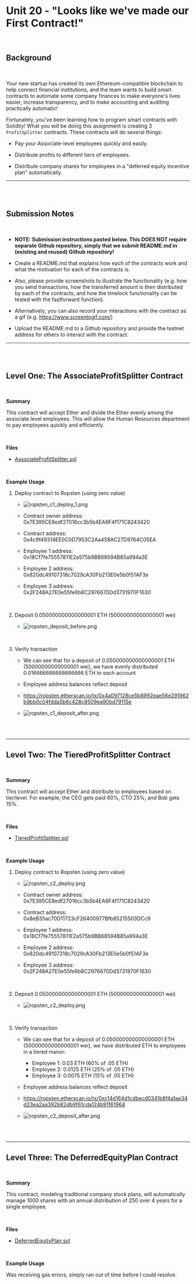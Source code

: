# Unit 20 - "Looks like we've made our First Contract!"

<br>

## Background

<br>

Your new startup has created its own Ethereum-compatible blockchain to help connect financial institutions, and the team wants to build smart contracts to automate some company finances to make everyone's lives easier, increase transparency, and to make accounting and auditing practically automatic!

Fortunately, you've been learning how to program smart contracts with Solidity! What you will be doing this assignment is creating 3 `ProfitSplitter` contracts. These contracts will do several things:

* Pay your Associate-level employees quickly and easily.

* Distribute profits to different tiers of employees.

* Distribute company shares for employees in a "deferred equity incentive plan" automatically.

- - - 

<br><br>

## Submission Notes

<br>

* <strong>NOTE: Submission instructions pasted below. This DOES NOT require separate Github repository, simply that we submit README.md in (existing and reused) Github repository!</strong>

* Create a README.md that explains how each of the contracts work and what the motivation for each of the contracts is. 

* Also, please provide screenshots to illustrate the functionality (e.g. how you send transactions, how the transferred amount is then distributed by each of the contracts, and how the timelock functionality can be tested with the fastforward function). 

* Alternatively, you can also record your interactions with the contract as a gif (e.g. https://www.screentogif.com/)

* Upload the README.md to a Github repository and provide the testnet address for others to interact with the contract.

- - - 

<br><br>

## Level One: The AssociateProfitSplitter Contract

<br>

<strong>Summary</strong>

This contract will accept Ether and divide the Ether evenly among the associate level employees. This will allow the Human Resources department to pay employees quickly and efficiently.

<br>

<strong>Files</strong>
* [AssociateProfitSplitter.sol](contracts/AssociateProfitSplitter.sol)

<br>

<strong>Example Usage</strong>

1) Deploy contract to Ropsten (using zero value)

    * ![ropsten_c1_deploy_1.png](screenshots/ropsten_c1_deploy_1.png)

    * Contract owner address:   0x7E395CE8edf27016cc3b5b4EA6F4f171C8243420
    * Contract address:         0x4c9f49314EE0C0D7953C2Aa458AC27D9764C05EA
    * Employee 1 address:       0x18Cf7fe75557811E2a575b9BB68594B85a994a3E
    * Employee 2 address:       0x820dc49107318c7029cA30Fb213E0e5b0f51AF3e
    * Employee 3 address:       0x2F248A27E0e55fe6b8C2976670Dd3731970F1630

<br>

2) Deposit 0.050000000000000001 ETH (50000000000000001 wei)

    * ![ropsten_deposit_before.png](screenshots/ropsten_deposit_before.png)

<br>

3) Verify transaction

    * We can see that for a deposit of 0.050000000000000001 ETH (50000000000000001 wei), we have evenly distributed 0.016666666666666666 ETH to each account
    * Employee address balances reflect deposit
    * https://ropsten.etherscan.io/tx/0x4a097128ce5b8992eae56e291962b9bb0c04fdda5b6c428c8509ea90bd79115e


    * ![ropsten_c1_deposit_after.png](screenshots/ropsten_c1_deposit_after.png)

<br><br>

- - - 

## Level Two: The TieredProfitSplitter Contract

<br>

<strong>Summary</strong>

This contract will accept Ether and distribute to employees based on tier/level. For example, the CEO gets paid 60%, CTO 25%, and Bob gets 15%.

<br>

<strong>Files</strong>
* [TieredProfitSplitter.sol](contracts/TieredProfitSplitter.sol)

<br>

<strong>Example Usage</strong>

1) Deploy contract to Ropsten (using zero value)

    * ![ropsten_c2_deploy.png](screenshots/ropsten_c2_deploy.png)

    * Contract owner address:   0x7E395CE8edf27016cc3b5b4EA6F4f171C8243420
    * Contract address:         0x8eB35ac70D11723cF26400977Bfb85215503DCc9
    * Employee 1 address:       0x18Cf7fe75557811E2a575b9BB68594B85a994a3E
    * Employee 2 address:       0x820dc49107318c7029cA30Fb213E0e5b0f51AF3e
    * Employee 3 address:       0x2F248A27E0e55fe6b8C2976670Dd3731970F1630

<br>

2) Deposit 0.050000000000000001 ETH (50000000000000001 wei)

    * ![ropsten_c2_deploy.png](screenshots/ropsten_c2_deploy.png)

<br>

3) Verify transaction

    * We can see that for a deposit of 0.050000000000000001 ETH (50000000000000001 wei), we have distributed ETH to employees in a tiered manor:
        * Employee 1: 0.03 ETH (60% of .05 ETH)
        * Employee 2: 0.0125 ETH (25% of .05 ETH)
        * Employee 3: 0.0075 ETH (15% of .05 ETH)
    * Employee address balances reflect deposit
    * https://ropsten.etherscan.io/tx/0xc14d164d1cdbecd0341b8f4a1ae34d23ea2aa392b82db9f61cda124b91f61964

    * ![ropsten_c2_deposit_after.png](screenshots/ropsten_c2_deposit_after.png)


<br><br>

- - - 

## Level Three: The DeferredEquityPlan Contract

<br>

<strong>Summary</strong>

This contract, modeling traditional company stock plans, will automatically manage 1000 shares with an annual distribution of 250 over 4 years for a single employee.

<br>

<strong>Files</strong>
* [DeferredEquityPlan.sol](contracts/DeferredEquityPlan.sol)

<br>

<strong>Example Usage</strong>

Was receiving gas errors, simply ran out of time before I could resolve.